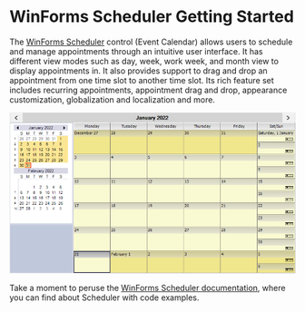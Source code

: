 # WinForms Scheduler Getting Started

The [WinForms Scheduler]( https://www.syncfusion.com/winforms-ui-controls/scheduler) control (Event Calendar) allows users to schedule and manage appointments through an intuitive user interface. It has different view modes such as day, week, work week, and month view to display appointments in. It also provides support to drag and drop an appointment from one time slot to another time slot. Its rich feature set includes recurring appointments, appointment drag and drop, appearance customization, globalization and localization and more.

![](Images/GettingStarted_Image.PNG)

Take a moment to peruse the [WinForms Scheduler documentation]( https://help.syncfusion.com/windowsforms/scheduler/overview), where you can find about Scheduler with code examples.

